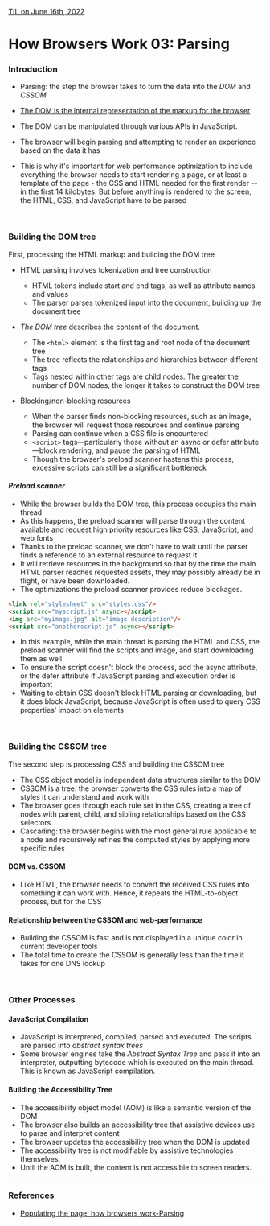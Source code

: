 [TIL on June 16th, 2022](../../TIL/2022/06/06-16-2022.md)
# **How Browsers Work 03: Parsing**

### Introduction
- Parsing: the step the browser takes to turn the data into the *DOM* and *CSSOM*

- [The DOM is the internal representation of the markup for the browser](./dom-06-15-2022.md)
- The DOM can be manipulated through various APIs in JavaScript.

- The browser will begin parsing and attempting to render an experience based on the data it has
- This is why it's important for web performance optimization to include everything the browser needs to start rendering a page, or at least a template of the page - the CSS and HTML needed for the first render -- in the first 14 kilobytes. But before anything is rendered to the screen, the HTML, CSS, and JavaScript have to be parsed

<br>

### Building the DOM tree

First, processing the HTML markup and building the DOM tree

- HTML parsing involves tokenization and tree construction
  * HTML tokens include start and end tags, as well as attribute names and values
  * The parser parses tokenized input into the document, building up the document tree

- *The DOM tree* describes the content of the document.
  * The `<html>` element is the first tag and root node of the document tree
  * The tree reflects the relationships and hierarchies between different tags
  * Tags nested within other tags are child nodes. The greater the number of DOM nodes, the longer it takes to construct the DOM tree

- Blocking/non-blocking resources
  * When the parser finds non-blocking resources, such as an image, the browser will request those resources and continue parsing
  * Parsing can continue when a CSS file is encountered
  * `<script>` tags—particularly those without an async or defer attribute—block rendering, and pause the parsing of HTML
  * Though the browser's preload scanner hastens this process, excessive scripts can still be a significant bottleneck

#### *Preload scanner*
- While the browser builds the DOM tree, this process occupies the main thread
- As this happens, the preload scanner will parse through the content available and request high priority resources like CSS, JavaScript, and web fonts
- Thanks to the preload scanner, we don't have to wait until the parser finds a reference to an external resource to request it
- It will retrieve resources in the background so that by the time the main HTML parser reaches requested assets, they may possibly already be in flight, or have been downloaded.
- The optimizations the preload scanner provides reduce blockages.

```html
<link rel="stylesheet" src="styles.css"/>
<script src="myscript.js" async></script>
<img src="myimage.jpg" alt="image description"/>
<script src="anotherscript.js" async></script>
```

- In this example, while the main thread is parsing the HTML and CSS, the preload scanner will find the scripts and image, and start downloading them as well
- To ensure the script doesn't block the process, add the async attribute, or the defer attribute if JavaScript parsing and execution order is important
- Waiting to obtain CSS doesn't block HTML parsing or downloading, but it does block JavaScript, because JavaScript is often used to query CSS properties' impact on elements

<br>

### Building the CSSOM tree
The second step is processing CSS and building the CSSOM tree
- The CSS object model is independent data structures similar to the DOM
- CSSOM is a tree: the browser converts the CSS rules into a map of styles it can understand and work with
- The browser goes through each rule set in the CSS, creating a tree of nodes with parent, child, and sibling relationships based on the CSS selectors
- Cascading: the browser begins with the most general rule applicable to a node and recursively refines the computed styles by applying more specific rules 

#### DOM vs. CSSOM
- Like HTML, the browser needs to convert the received CSS rules into something it can work with. Hence, it repeats the HTML-to-object process, but for the CSS

#### Relationship between the CSSOM and web-performance
- Building the CSSOM is fast and is not displayed in a unique color in current developer tools
- The total time to create the CSSOM is generally less than the time it takes for one DNS lookup

<br>

### Other Processes
#### JavaScript Compilation
- JavaScript is interpreted, compiled, parsed and executed. The scripts are parsed into *abstract syntax trees*
- Some browser engines take the *Abstract Syntax Tree* and pass it into an interpreter, outputting bytecode which is executed on the main thread. This is known as JavaScript compilation.

#### Building the Accessibility Tree
- The accessibility object model (AOM) is like a semantic version of the DOM
- The browser also builds an accessibility tree that assistive devices use to parse and interpret content
- The browser updates the accessibility tree when the DOM is updated
- The accessibility tree is not modifiable by assistive technologies themselves.
- Until the AOM is built, the content is not accessible to screen readers.

___

### References
- [Populating the page: how browsers work-Parsing](https://developer.mozilla.org/en-US/docs/Web/Performance/How_browsers_work#parsing)